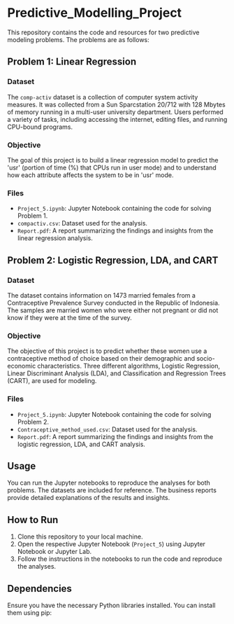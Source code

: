 # Predictive_Modelling_Project

This repository contains the code and resources for two predictive modeling problems. The problems are as follows:

## Problem 1: Linear Regression

### Dataset
The `comp-activ` dataset is a collection of computer system activity measures. It was collected from a Sun Sparcstation 20/712 with 128 Mbytes of memory running in a multi-user university department. Users performed a variety of tasks, including accessing the internet, editing files, and running CPU-bound programs.

### Objective
The goal of this project is to build a linear regression model to predict the 'usr' (portion of time (%) that CPUs run in user mode) and to understand how each attribute affects the system to be in 'usr' mode.

### Files
- `Project_5.ipynb`: Jupyter Notebook containing the code for solving Problem 1.
- `compactiv.csv`: Dataset used for the analysis.
- `Report.pdf`: A report summarizing the findings and insights from the linear regression analysis.

## Problem 2: Logistic Regression, LDA, and CART

### Dataset
The dataset contains information on 1473 married females from a Contraceptive Prevalence Survey conducted in the Republic of Indonesia. The samples are married women who were either not pregnant or did not know if they were at the time of the survey.

### Objective
The objective of this project is to predict whether these women use a contraceptive method of choice based on their demographic and socio-economic characteristics. Three different algorithms, Logistic Regression, Linear Discriminant Analysis (LDA), and Classification and Regression Trees (CART), are used for modeling.

### Files
- `Project_5.ipynb`: Jupyter Notebook containing the code for solving Problem 2.
- `Contraceptive_method_used.csv`: Dataset used for the analysis.
- `Report.pdf`: A report summarizing the findings and insights from the logistic regression, LDA, and CART analysis.

## Usage
You can run the Jupyter notebooks to reproduce the analyses for both problems. The datasets are included for reference. The business reports provide detailed explanations of the results and insights.

## How to Run
1. Clone this repository to your local machine.
2. Open the respective Jupyter Notebook (`Project_5`) using Jupyter Notebook or Jupyter Lab.
3. Follow the instructions in the notebooks to run the code and reproduce the analyses.

## Dependencies
Ensure you have the necessary Python libraries installed. You can install them using pip:


